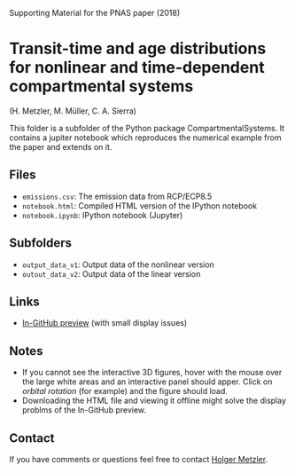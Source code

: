 Supporting Material for the PNAS paper (2018)

# Transit-time and age distributions for nonlinear and time-dependent compartmental systems

(H. Metzler, M. Müller, C. A. Sierra)

This folder is a subfolder of the Python package CompartmentalSystems.
It contains a jupiter notebook which reproduces the numerical example from the paper and extends on it.


## Files

* `emissions.csv`: The emission data from RCP/ECP8.5
* `notebook.html`: Compiled HTML version of the IPython notebook
* `notebook.ipynb`: IPython notebook (Jupyter)

## Subfolders

* `output_data_v1`: Output data of the nonlinear version
* `outout_data_v2`: Output data of the linear version

## Links

- [In-GitHub preview](http://htmlpreview.github.io/?https://github.com/MPIBGC-TEE/CompartmentalSystems/blob/master/notebooks/PNAS/notebook.html) (with small display issues)

## Notes

* If you cannot see the interactive 3D figures, hover with the mouse over the large white areas and an interactive panel should apper. Click on _orbital rotation_ (for example) and the figure should load.
* Downloading the HTML file and viewing it offline might solve the display problms of the In-GitHub preview.

## Contact

If you have comments or questions feel free to contact [Holger Metzler](mailto:hmetzler@bgc-jena.mpg.de).
